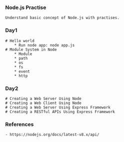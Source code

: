 ### Node.js Practise
    Understand basic concept of Node.js with practises.
 
 ### Day1
    # Hello world
        * Run node app: node app.js
	# Module System in Node
	    * Module
	    * path
	    * os
	    * fs
	    * event
	    * http 
 ### Day2
	# Creating a Web Server Using Node
	# Creating a Web Client Using Node
	# Creating a Web Server Using Express Framework
	# Creating a RESTful APIs Using Express Framework

### References
	- https://nodejs.org/docs/latest-v8.x/api/